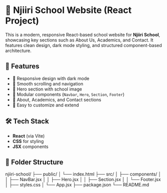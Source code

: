 # 🏫 Njiiri School Website (React Project)

This is a modern, responsive React-based school website for **Njiiri School**, showcasing key sections such as About Us, Academics, and Contact. It features clean design, dark mode styling, and structured component-based architecture.

## 🚀 Features

- 🔹 Responsive design with dark mode
- 🔹 Smooth scrolling and navigation
- 🔹 Hero section with school image
- 🔹 Modular components (`Navbar`, `Hero`, `Section`, `Footer`)
- 🔹 About, Academics, and Contact sections
- 🔹 Easy to customize and extend

## 🛠️ Tech Stack

- **React** (via Vite)
- **CSS** for styling
- **JSX** components

## 📁 Folder Structure

njiiri-school/
├── public/
│ └── index.html
├── src/
│ ├── components/
│ │ ├── NavBar.jsx
│ │ ├── Hero.jsx
│ │ ├── Section.jsx
│ │ └── Footer.jsx
│ ├── styles.css
│ └── App.jsx
├── package.json
└── README.md
